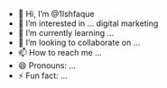 - 👋 Hi, I’m @1Ishfaque
- 👀 I’m interested in ... digital marketing 
- 🌱 I’m currently learning ...
- 💞️ I’m looking to collaborate on ...
- 📫 How to reach me ...
- 😄 Pronouns: ...
- ⚡ Fun fact: ...

<!---
1Ishfaque/1Ishfaque is a ✨ special ✨ repository because its `README.md` (this file) appears on your GitHub profile.
You can click the Preview link to take a look at your changes.
--->
